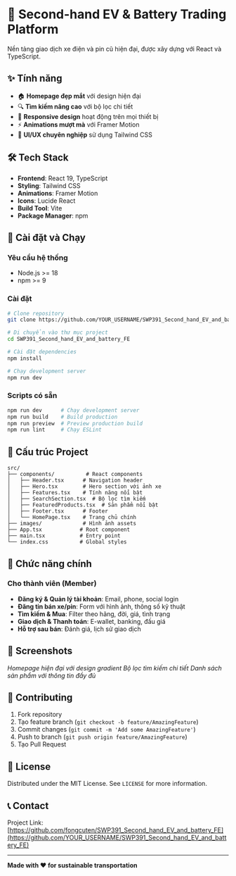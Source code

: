 # 🚗 Second-hand EV & Battery Trading Platform

Nền tảng giao dịch xe điện và pin cũ hiện đại, được xây dựng với React và TypeScript.

## ✨ Tính năng

- 🏠 **Homepage đẹp mắt** với design hiện đại
- 🔍 **Tìm kiếm nâng cao** với bộ lọc chi tiết
- 📱 **Responsive design** hoạt động trên mọi thiết bị
- ⚡ **Animations mượt mà** với Framer Motion
- 🎨 **UI/UX chuyên nghiệp** sử dụng Tailwind CSS

## 🛠️ Tech Stack

- **Frontend**: React 19, TypeScript
- **Styling**: Tailwind CSS
- **Animations**: Framer Motion
- **Icons**: Lucide React
- **Build Tool**: Vite
- **Package Manager**: npm

## 🚀 Cài đặt và Chạy

### Yêu cầu hệ thống

- Node.js >= 18
- npm >= 9

### Cài đặt

```bash
# Clone repository
git clone https://github.com/YOUR_USERNAME/SWP391_Second_hand_EV_and_battery_FE.git

# Di chuyển vào thư mục project
cd SWP391_Second_hand_EV_and_battery_FE

# Cài đặt dependencies
npm install

# Chạy development server
npm run dev
```

### Scripts có sẵn

```bash
npm run dev      # Chạy development server
npm run build    # Build production
npm run preview  # Preview production build
npm run lint     # Chạy ESLint
```

## 📂 Cấu trúc Project

```
src/
├── components/          # React components
│   ├── Header.tsx      # Navigation header
│   ├── Hero.tsx        # Hero section với ảnh xe
│   ├── Features.tsx    # Tính năng nổi bật
│   ├── SearchSection.tsx  # Bộ lọc tìm kiếm
│   ├── FeaturedProducts.tsx  # Sản phẩm nổi bật
│   ├── Footer.tsx      # Footer
│   └── HomePage.tsx    # Trang chủ chính
├── images/             # Hình ảnh assets
├── App.tsx            # Root component
├── main.tsx           # Entry point
└── index.css          # Global styles

```

## 🎯 Chức năng chính

### Cho thành viên (Member)

- **Đăng ký & Quản lý tài khoản**: Email, phone, social login
- **Đăng tin bán xe/pin**: Form với hình ảnh, thông số kỹ thuật
- **Tìm kiếm & Mua**: Filter theo hãng, đời, giá, tình trạng
- **Giao dịch & Thanh toán**: E-wallet, banking, đấu giá
- **Hỗ trợ sau bán**: Đánh giá, lịch sử giao dịch

## 🌟 Screenshots

_Homepage hiện đại với design gradient_
_Bộ lọc tìm kiếm chi tiết_
_Danh sách sản phẩm với thông tin đầy đủ_

## 🤝 Contributing

1. Fork repository
2. Tạo feature branch (`git checkout -b feature/AmazingFeature`)
3. Commit changes (`git commit -m 'Add some AmazingFeature'`)
4. Push to branch (`git push origin feature/AmazingFeature`)
5. Tạo Pull Request

## 📝 License

Distributed under the MIT License. See `LICENSE` for more information.

## 📞 Contact

Project Link: [https://github.com/fongcuten/SWP391_Second_hand_EV_and_battery_FE](https://github.com/YOUR_USERNAME/SWP391_Second_hand_EV_and_battery_FE)

---

**Made with ❤️ for sustainable transportation**
